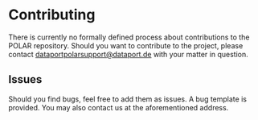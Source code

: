 # Contributing

There is currently no formally defined process about contributions to the POLAR repository. Should you want to contribute to the project, please contact dataportpolarsupport@dataport.de with your matter in question.

## Issues

Should you find bugs, feel free to add them as issues. A bug template is provided. You may also contact us at the aforementioned address.
